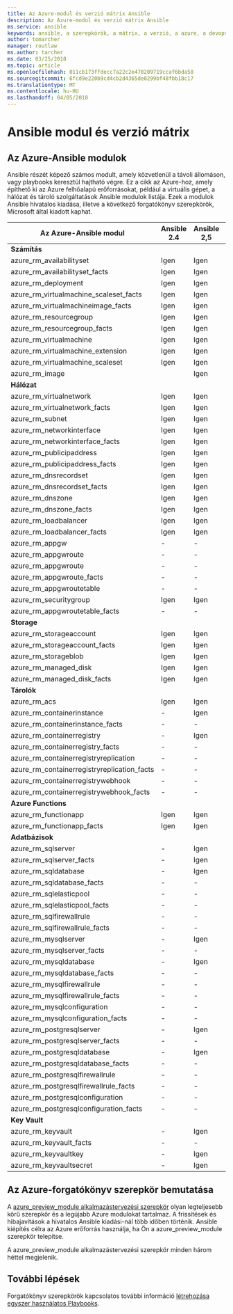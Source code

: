 ```yaml
---
title: Az Azure-modul és verzió mátrix Ansible
description: Az Azure-modul és verzió mátrix Ansible
ms.service: ansible
keywords: ansible, a szerepkörök, a mátrix, a verzió, a azure, a devops
author: tomarcher
manager: routlaw
ms.author: tarcher
ms.date: 03/25/2018
ms.topic: article
ms.openlocfilehash: 011cb173ffdecc7a22c2e470209719ccaf6bda58
ms.sourcegitcommit: 6fcd9e220b9cd4cb2d4365de0299bf48fbb18c17
ms.translationtype: MT
ms.contentlocale: hu-HU
ms.lasthandoff: 04/05/2018
---
```

# <a name="ansible-module-and-version-matrix"></a>Ansible modul és verzió mátrix

## <a name="ansible-modules-for-azure"></a>Az Azure-Ansible modulok
Ansible részét képező számos modult, amely közvetlenül a távoli állomáson, vagy playbooks keresztül hajtható végre.
Ez a cikk az Azure-hoz, amely építhető ki az Azure felhőalapú erőforrásokat, például a virtuális gépet, a hálózat és tároló szolgáltatások Ansible modulok listája. Ezek a modulok Ansible hivatalos kiadása, illetve a következő forgatókönyv szerepkörök, Microsoft által kiadott kaphat.

| Az Azure-Ansible modul                   |  Ansible 2.4 |  Ansible 2,5 |  Playbook Role [azure_preview_module](#introduction-to-azurepreviewmodule) | 
|---------------------------------------------|--------------|-----------------------------|-------------------------------------| 
| **Számítás**                    |           |                          |                                  | 
| azure_rm_availabilityset                    | Igen          | Igen                         | Igen                                 | 
| azure_rm_availabilityset_facts              | Igen          | Igen                         | Igen                                 | 
| azure_rm_deployment                         | Igen          | Igen                         | Igen                                 | 
| azure_rm_virtualmachine_scaleset_facts      | Igen          | Igen                         | Igen                                 | 
| azure_rm_virtualmachineimage_facts          | Igen          | Igen                         | Igen                                 | 
| azure_rm_resourcegroup                      | Igen          | Igen                         | Igen                                 | 
| azure_rm_resourcegroup_facts                | Igen          | Igen                         | Igen                                 | 
| azure_rm_virtualmachine                     | Igen          | Igen                         | Igen                                 | 
| azure_rm_virtualmachine_extension           | Igen          | Igen                         | Igen                                 | 
| azure_rm_virtualmachine_scaleset            | Igen          | Igen                         | Igen                                 | 
| azure_rm_image                              |              | Igen                         | Igen                                 | 
| **Hálózat**                    |           |                          |                                  | 
| azure_rm_virtualnetwork                     | Igen          | Igen                         | Igen                                 | 
| azure_rm_virtualnetwork_facts               | Igen          | Igen                         | Igen                                 | 
| azure_rm_subnet                             | Igen          | Igen                         | Igen                                 | 
| azure_rm_networkinterface                   | Igen          | Igen                         | Igen                                 | 
| azure_rm_networkinterface_facts             | Igen          | Igen                         | Igen                                 | 
| azure_rm_publicipaddress                    | Igen          | Igen                         | Igen                                 | 
| azure_rm_publicipaddress_facts              | Igen          | Igen                         | Igen                                 | 
| azure_rm_dnsrecordset                       | Igen          | Igen                         | Igen                                 | 
| azure_rm_dnsrecordset_facts                 | Igen          | Igen                         | Igen                                 | 
| azure_rm_dnszone                            | Igen          | Igen                         | Igen                                 | 
| azure_rm_dnszone_facts                      | Igen          | Igen                         | Igen                                 | 
| azure_rm_loadbalancer                       | Igen          | Igen                         | Igen                                 | 
| azure_rm_loadbalancer_facts                 | Igen          | Igen                         | Igen                                 | 
| azure_rm_appgw                              | -            | -                           | Igen                                 | 
| azure_rm_appgwroute                         | -            | -                           | Igen                                 | 
| azure_rm_appgwroute                         | -            | -                           | Igen                                 |
| azure_rm_appgwroute_facts                   | -            | -                           | Igen                                 |
| azure_rm_appgwroutetable                    | -            | -                           | Igen                                 |
| azure_rm_securitygroup                      | Igen          | Igen                         | Igen                                 | 
| azure_rm_appgwroutetable_facts              | -            | -                           | Igen                                 | 
| **Storage**                    |           |                          |                                  | 
| azure_rm_storageaccount                     | Igen          | Igen                         | Igen                                 | 
| azure_rm_storageaccount_facts               | Igen          | Igen                         | Igen                                 | 
| azure_rm_storageblob                        | Igen          | Igen                         | Igen                                 | 
| azure_rm_managed_disk                       | Igen          | Igen                         | Igen                                 | 
| azure_rm_managed_disk_facts                 | Igen          | Igen                         | Igen                                 | 
| **Tárolók**                    |           |                          |                                  | 
| azure_rm_acs                                | Igen          | Igen                         | Igen                                 | 
| azure_rm_containerinstance                  | -            | Igen                         | Igen                                 | 
| azure_rm_containerinstance_facts            | -            | -                           | Igen                                 | 
| azure_rm_containerregistry                  | -            | Igen                         | Igen                                 | 
| azure_rm_containerregistry_facts            | -            | -                           | Igen                                 | 
| azure_rm_containerregistryreplication       | -            | -                           | Igen                                 | 
| azure_rm_containerregistryreplication_facts | -            | -                           | Igen                                 | 
| azure_rm_containerregistrywebhook           | -            | -                           | Igen                                 | 
| azure_rm_containerregistrywebhook_facts     | -            | -                           | Igen                                 | 
| **Azure Functions**                    |           |                          |                                  | 
| azure_rm_functionapp                        | Igen          | Igen                         | Igen                                 | 
| azure_rm_functionapp_facts                  | Igen          | Igen                         | Igen                                 | 
| **Adatbázisok**                    |           |                          |                                  | 
| azure_rm_sqlserver                          | -            | Igen                         | Igen                                 | 
| azure_rm_sqlserver_facts                    | -            | Igen                         | Igen                                 | 
| azure_rm_sqldatabase                        | -            | Igen                         | Igen                                 | 
| azure_rm_sqldatabase_facts                  | -            | -                           | Igen                                 | 
| azure_rm_sqlelasticpool                     | -            | -                           | Igen                                 | 
| azure_rm_sqlelasticpool_facts               | -            | -                           | Igen                                 | 
| azure_rm_sqlfirewallrule                    | -            | -                           | Igen                                 | 
| azure_rm_sqlfirewallrule_facts              | -            | -                           | Igen                                 | 
| azure_rm_mysqlserver                        | -            | Igen                         | Igen                                 | 
| azure_rm_mysqlserver_facts                  | -            | -                           | Igen                                 | 
| azure_rm_mysqldatabase                      | -            | Igen                         | Igen                                 | 
| azure_rm_mysqldatabase_facts                | -            | -                           | Igen                                 | 
| azure_rm_mysqlfirewallrule                  | -            | -                           | Igen                                 | 
| azure_rm_mysqlfirewallrule_facts            | -            | -                           | Igen                                 | 
| azure_rm_mysqlconfiguration                 | -            | -                           | Igen                                 | 
| azure_rm_mysqlconfiguration_facts           | -            | -                           | Igen                                 | 
| azure_rm_postgresqlserver                   | -            | Igen                         | Igen                                 | 
| azure_rm_postgresqlserver_facts             | -            | -                           | Igen                                 | 
| azure_rm_postgresqldatabase                 | -            | Igen                         | Igen                                 | 
| azure_rm_postgresqldatabase_facts           | -            | -                           | Igen                                 | 
| azure_rm_postgresqlfirewallrule             | -            | -                           | Igen                                 | 
| azure_rm_postgresqlfirewallrule_facts       | -            | -                           | Igen                                 | 
| azure_rm_postgresqlconfiguration            | -            | -                           | Igen                                 | 
| azure_rm_postgresqlconfiguration_facts      | -            | -                           | Igen                                 | 
| **Key Vault**                    |           |                          |                                  | 
| azure_rm_keyvault                           | -            | Igen                         | Igen                                 |
| azure_rm_keyvault_facts                     | -            | -                           | Igen                                 |
| azure_rm_keyvaultkey                        | -            | Igen                         | Igen                                 |
| azure_rm_keyvaultsecret                     | -            | Igen                         | Igen                                 |


## <a name="introduction-to-playbook-role-for-azure"></a>Az Azure-forgatókönyv szerepkör bemutatása
A [azure_preview_module alkalmazástervezési szerepkör](https://galaxy.ansible.com/Azure/azure_preview_modules/) olyan legteljesebb körű szerepkör és a legújabb Azure modulokat tartalmaz. A frissítések és hibajavítások a hivatalos Ansible kiadási-nál több időben történik. Ansible kiépítés célra az Azure erőforrás használja, ha Ön a azure_preview_module szerepkör telepítse.

A azure_preview_module alkalmazástervezési szerepkör minden három héttel megjelenik.

## <a name="next-steps"></a>További lépések
Forgatókönyv szerepkörök kapcsolatos további információ [létrehozása egyszer használatos Playbooks](http://docs.ansible.com/ansible/latest/playbooks_reuse.html). 
